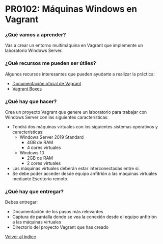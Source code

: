 # PR0102: Máquinas Windows en Vagrant

### ¿Qué vamos a aprender?

Vas a crear un entorno multimáquina en Vagrant que implemente un laboratorio Windows Server. 


### ¿Qué recursos me pueden ser útiles?

Algunos recursos interesantes que pueden ayudarte a realizar la práctica:

- [Documentación oficial de Vagrant](https://developer.hashicorp.com/vagrant/docs)
- [Vagrant Boxes](https://portal.cloud.hashicorp.com/vagrant/discover)


### ¿Qué hay que hacer?

Crea un proyecto Vagrant que genere un laboratorio para trabajar con Windows Server con las siguientes características:

- Tendrá dos máquinas virtuales con los siguientes sistemas operativos y características:
  - Windows Server 2019 Standard
    - 4GB de RAM
    - 4 cores virtuales
  - Windows 10 
    - 2GB de RAM
    - 2 cores virtuales
- Las máquinas virtuales deberán estar interconectadas entre sí.
- Se debe poder acceder desde equipo anfitrión a las máquinas virtuales mediante Escritorio remoto.


### ¿Qué hay que entregar?

Debes entregar:

- Documentación de los pasos más relevantes
- Captura de pantalla donde se vea la conexión desde el equipo anfitrión a las máquinas virtuales
- Directorio del proyecto Vagrant que has creado


[Volver al índice](../index.html)